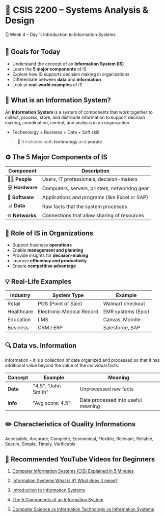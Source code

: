 # 📘 CSIS 2200 – Systems Analysis & Design

🗓️ Week 4 – Day 1: Introduction to Information Systems

## 🎯 Goals for Today

- Understand the concept of an **Information System (IS)**
- Learn the **5 major components** of IS
- Explore how IS supports decision making in organizations
- Differentiate between **data** and **information**
- Look at **real-world examples** of IS

## 🧩 What is an Information System?

An **Information System** is a system of components that work together to collect, process, store, and distribute information to support decision making, coordination, control, and analysis in an organization.

- Techenology + Business + Data + Soft skill

> 📌 It includes both **technology** and **people**.

## ⚙️ The 5 Major Components of IS

| Component       | Description                                   |
| --------------- | --------------------------------------------- |
| 👨‍💼 **People**   | Users, IT professionals, decision-makers      |
| 💻 **Hardware** | Computers, servers, printers, networking gear |
| 🧠 **Software** | Applications and programs (like Excel or SAP) |
| 📊 **Data**     | Raw facts that the system processes           |
| 🌐 **Networks** | Connections that allow sharing of resources   |

## 🏢 Role of IS in Organizations

- Support business **operations**
- Enable **management and planning**
- Provide insights for **decision-making**
- Improve **efficiency and productivity**
- Ensure **competitive advantage**

## 💡 Real-Life Examples

| Industry   | System Type               | Example            |
| ---------- | ------------------------- | ------------------ |
| Retail     | POS (Point of Sale)       | Walmart checkout   |
| Healthcare | Electronic Medical Record | EMR systems (Epic) |
| Education  | LMS                       | Canvas, Moodle     |
| Business   | CRM / ERP                 | Salesforce, SAP    |

## 🔍 Data vs. Information

Information - It is a collection of data organized and processed so that it has additional value beyond the value of the individual facts.

| Concept  | Example             | Meaning                            |
| -------- | ------------------- | ---------------------------------- |
| **Data** | "4.5", "John Smith" | Unprocessed raw facts              |
| **Info** | "Avg score: 4.5"    | Data processed into useful meaning |

## ✏️ Characteristics of Quality Informations

Accessible, Accurate, Complete, Economical, Flexible, Relevant, Reliable, Secure, Simple, Timely, Verificable

## 🎥 Recommended YouTube Videos for Beginners

1. [Computer Information Systems (CIS) Explained in 5 Minutes](https://www.youtube.com/watch?v=WXy3VSD-npM)

2. [Information Systems What is it? What does it mean?](https://www.youtube.com/watch?v=dLfpZtIacbc)

3. [Introduction to Information Systems](https://www.youtube.com/watch?v=g8059-8QDNk) 

4. [The 5 Components of an Information System](https://www.youtube.com/watch?v=XlcolUHMnh0&t=20s)

5. [Computer Science vs Information Technology vs Information Systems](https://www.youtube.com/watch?v=guNcxwz_O2g)
